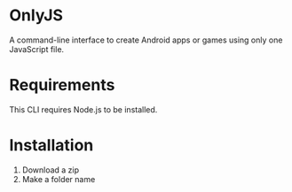 # OnlyJS
A command-line interface to create Android apps or games using only one JavaScript file.

# Requirements
This CLI requires Node.js to be installed.

# Installation
1. Download a zip
2. Make a folder name
